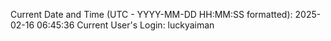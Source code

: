 Current Date and Time (UTC - YYYY-MM-DD HH:MM:SS formatted): 2025-02-16 06:45:36
Current User's Login: luckyaiman
